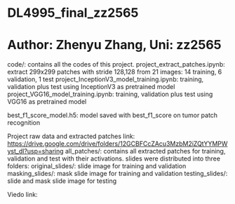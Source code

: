 # DL4995_final_zz2565
# Author: Zhenyu Zhang, Uni: zz2565

code/: contains all the codes of this project.
    project_extract_patches.ipynb: extract 299x299 patches with stride 128,128 from 21 images: 14 training, 6 validation, 1 test
    project_InceptionV3_model_training.ipynb: training, validation plus test using InceptionV3 as pretrained model
    project_VGG16_model_training.ipynb: training, validation plus test using VGG16 as pretrained model
    
best_f1_score_model.h5: model saved with best_f1_score on tumor patch recognition
    
Project raw data and extracted patches link:
    https://drive.google.com/drive/folders/12GCBFCcZAcu3MzbM2iZQtYYMPWyst_dl?usp=sharing
    all_patches/: contains all extracted patches for training, validation and test with their activations.
    slides were distributed into three folders: 
        original_slides/: slide image for training and validation
        masking_slides/: mask slide image for training and validation
        testing_slides/: slide and mask slide image for testing

Viedo link:
